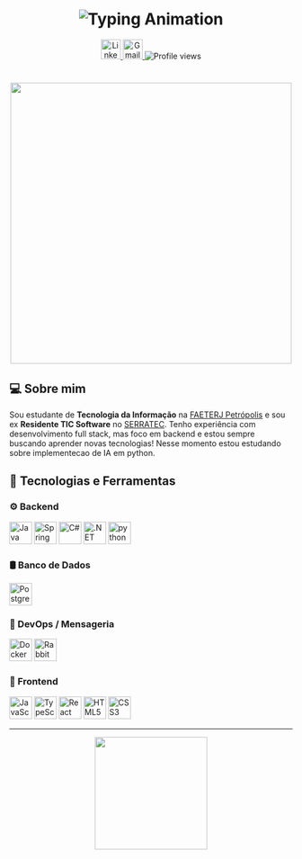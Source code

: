 <h1 align="center">
  <img src="https://readme-typing-svg.herokuapp.com?font=Fira+Code&pause=1000&color=F7F7F7&center=true&vCenter=true&width=500&lines=Olá,+meu+nome+é+Pedro+Cancella." alt="Typing Animation" />
</h1> 

<p align="center">
  <a href="https://www.linkedin.com/in/cancellapedro/" target="_blank">
    <img src="https://img.shields.io/static/v1?message=LinkedIn&logo=linkedin&label=&color=0077B5&logoColor=white&style=for-the-badge" height="35" alt="LinkedIn" />
  </a>
  <a href="mailto:pedrocancella94@gmail.com" target="_blank">
    <img src="https://img.shields.io/badge/Gmail-c14438?style=for-the-badge&logo=gmail&logoColor=white" height="35" alt="Gmail" />
  </a>
  <img src="https://komarev.com/ghpvc/?username=cancellap&color=blue&style=for-the-badge" alt="Profile views" />
</p>
<h1 align="center"> 
  <img src="https://user-images.githubusercontent.com/74038190/212284136-03988914-d899-44b4-b1d9-4eeccf656e44.gif" width="500">
</h1>

## 💻 Sobre mim

Sou estudante de **Tecnologia da Informação** na [FAETERJ Petrópolis](https://www.faeterj-petropolis.edu.br/ensino-superior) e sou ex **Residente TIC Software** no [SERRATEC](https://serratec.org/residencia/index.html). Tenho experiência com desenvolvimento full stack, mas foco em backend e estou sempre buscando aprender novas tecnologias! Nesse momento estou estudando sobre implementecao de IA em python.


## 🚀 Tecnologias e Ferramentas

### ⚙️ Backend
<p align="left">
  <img src="https://cdn.jsdelivr.net/gh/devicons/devicon/icons/java/java-original.svg" height="40" alt="Java" />
  <img src="https://cdn.jsdelivr.net/gh/devicons/devicon/icons/spring/spring-original.svg" height="40" alt="Spring" />
  <img src="https://cdn.jsdelivr.net/gh/devicons/devicon/icons/csharp/csharp-original.svg" height="40" alt="C#" />
  <img src="https://cdn.jsdelivr.net/gh/devicons/devicon/icons/dotnetcore/dotnetcore-original.svg" height="40" alt=".NET" />
   <img src="https://cdn.jsdelivr.net/gh/devicons/devicon/icons/python/python-original.svg" height="40" alt="python" />
</p>

### 🛢️ Banco de Dados
<p align="left">
  <img src="https://cdn.jsdelivr.net/gh/devicons/devicon/icons/postgresql/postgresql-plain.svg" height="40" alt="PostgreSQL" />
</p>

### 🐳 DevOps / Mensageria
<p align="left">
  <img src="https://cdn.jsdelivr.net/gh/devicons/devicon/icons/docker/docker-plain.svg" height="40" alt="Docker" />
  <img src="https://cdn.jsdelivr.net/gh/devicons/devicon/icons/rabbitmq/rabbitmq-original.svg" height="40" alt="RabbitMQ" />
</p>

### 🎨 Frontend
<p align="left">
  <img src="https://cdn.jsdelivr.net/gh/devicons/devicon/icons/javascript/javascript-plain.svg" height="40" alt="JavaScript" />
  <img src="https://cdn.jsdelivr.net/gh/devicons/devicon/icons/typescript/typescript-plain.svg" height="40" alt="TypeScript" />
  <img src="https://cdn.jsdelivr.net/gh/devicons/devicon/icons/react/react-original.svg" height="40" alt="React" />
  <img src="https://cdn.jsdelivr.net/gh/devicons/devicon/icons/html5/html5-plain.svg" height="40" alt="HTML5" />
  <img src="https://cdn.jsdelivr.net/gh/devicons/devicon/icons/css3/css3-plain.svg" height="40" alt="CSS3" />
</p>

---
<p align="center">
<a href="https://github.com/anuraghazra/convoychat">
  <img height=200 align="center" src="https://github-readme-stats.vercel.app/api/top-langs?username=cancellap&layout=compact&langs_count=8&card_width=320&show_icons=true&theme=dracula&v=3" />
</a>
</p>
